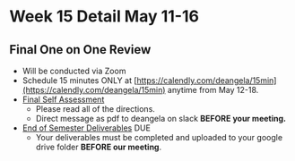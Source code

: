 # Week 15 Detail May 11-16

## Final One on One Review

* Will be conducted via Zoom
* Schedule 15 minutes ONLY at [https://calendly.com/deangela/15min](https://calendly.com/deangela/15min) anytime from May 12-18.&#x20;
* [Final Self Assessment ](../assignments/assessments/final\_self\_assessment.md)
  * Please read all of the directions.&#x20;
  * Direct message as pdf to deangela on slack **BEFORE your meeting.**
* [End of Semester Deliverables](../assignments/end\_of\_semester\_deliverables.md) DUE&#x20;
  * Your deliverables must be completed and uploaded to your google drive folder **BEFORE our meeting**.
